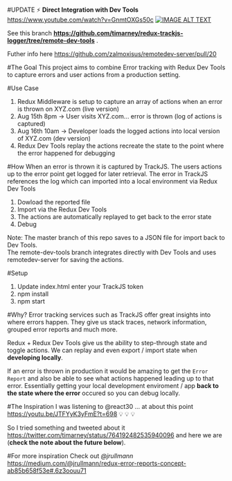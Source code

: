 #UPDATE
⚡ **Direct Integration with Dev Tools** https://www.youtube.com/watch?v=GnmtOXGs50c
[![IMAGE ALT TEXT](http://img.youtube.com/vi/GnmtOXGs50c/0.jpg)](http://www.youtube.com/watch?v=GnmtOXGs50c "Play Redux TrackJS Logger")

See this branch **https://github.com/timarney/redux-trackjs-logger/tree/remote-dev-tools** . 

Futher info here https://github.com/zalmoxisus/remotedev-server/pull/20

#The Goal
This project aims to combine Error tracking with Redux Dev Tools to capture errors and user actions from a production setting.  

#Use Case
1. Redux Middleware is setup to capture an array of actions when an error is thrown on XYZ.com (live version)
2. Aug 15th 8pm -> User visits XYZ.com... error is thrown (log of actions is captured)
3. Aug 16th 10am -> Developer loads the logged actions into local version of XYZ.com (dev version) 
4. Redux Dev Tools replay the actions recreate the state to the point where the error happened for debugging

#How
When an error is thrown it is captured by TrackJS. The users actions up to the error point get logged for later retrieval. The error in TrackJS references the log which can imported into a local environment via Redux Dev Tools 

1. Dowload the reported file
2. Import via the Redux Dev Tools
3. The actions are automatically replayed to get back to the error state
4. Debug

Note: 
The master branch of this repo saves to a JSON file for import back to Dev Tools.  
The remote-dev-tools branch integrates directly with Dev Tools and uses remotedev-server for saving the actions.

#Setup
1. Update index.html enter your TrackJS token
2. npm install
3. npm start

#Why?
Error tracking services such as TrackJS offer great insights into where errors happen.  They give us stack traces, network information, grouped error reports and much more.

Redux + Redux Dev Tools give us the ability to step-through state and toggle actions. We can replay and even export / import state when **developing locally**.

If an error is thrown in production it would be amazing to get the `Error Report` and also be able to see what actions happened leading up to that error.  Essentially getting your local development enviroment / app **back to the state where the error** occured so you can debug locally.

#The Inspiration
I was listening to @react30 ... at about this point https://youtu.be/JTFYyK3yFmE?t=698 :bulb: :bulb: :bulb:

So I tried something and tweeted about it https://twitter.com/timarney/status/764192482535940096 and here we are (**check the note about the future below**).

#For more inspiration 
Check out *@jrullmann* https://medium.com/@jrullmann/redux-error-reports-concept-ab85b658f53e#.6z3oouu71


